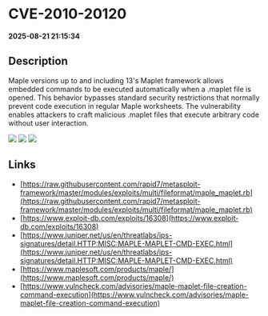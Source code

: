 # CVE-2010-20120

**2025-08-21 21:15:34**

## Description
Maple versions up to and including 13's Maplet framework allows embedded commands to be executed automatically when a .maplet file is opened. This behavior bypasses standard security restrictions that normally prevent code execution in regular Maple worksheets. The vulnerability enables attackers to craft malicious .maplet files that execute arbitrary code without user interaction.

![](https://img.shields.io/static/v1?label=Score&message=8.4&color=red)
![](https://img.shields.io/static/v1?label=Severity&message=HIGH&color=red)
![](https://img.shields.io/static/v1?label=CWE&message=RCE&color=green)

## Links
- [https://raw.githubusercontent.com/rapid7/metasploit-framework/master/modules/exploits/multi/fileformat/maple_maplet.rb](https://raw.githubusercontent.com/rapid7/metasploit-framework/master/modules/exploits/multi/fileformat/maple_maplet.rb)
- [https://www.exploit-db.com/exploits/16308](https://www.exploit-db.com/exploits/16308)
- [https://www.juniper.net/us/en/threatlabs/ips-signatures/detail.HTTP:MISC:MAPLE-MAPLET-CMD-EXEC.html](https://www.juniper.net/us/en/threatlabs/ips-signatures/detail.HTTP:MISC:MAPLE-MAPLET-CMD-EXEC.html)
- [https://www.maplesoft.com/products/maple/](https://www.maplesoft.com/products/maple/)
- [https://www.vulncheck.com/advisories/maple-maplet-file-creation-command-execution](https://www.vulncheck.com/advisories/maple-maplet-file-creation-command-execution)
